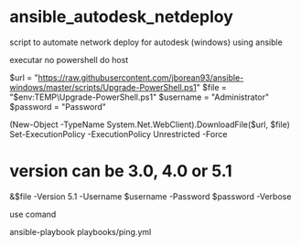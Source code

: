# ansible_autodesk_netdeploy
script to automate network deploy for autodesk (windows) using ansible 

executar no powershell do host

$url = "https://raw.githubusercontent.com/jborean93/ansible-windows/master/scripts/Upgrade-PowerShell.ps1"
$file = "$env:TEMP\Upgrade-PowerShell.ps1"
$username = "Administrator"
$password = "Password"

(New-Object -TypeName System.Net.WebClient).DownloadFile($url, $file)
Set-ExecutionPolicy -ExecutionPolicy Unrestricted -Force

# version can be 3.0, 4.0 or 5.1
&$file -Version 5.1 -Username $username -Password $password -Verbose




use comand

ansible-playbook playbooks/ping.yml 

